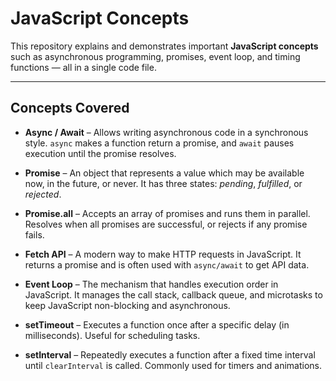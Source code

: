 # JavaScript Concepts

This repository explains and demonstrates important **JavaScript concepts** such as asynchronous programming, promises, event loop, and timing functions — all in a single code file.

---

## Concepts Covered

- **Async / Await** – Allows writing asynchronous code in a synchronous style. `async` makes a function return a promise, and `await` pauses execution until the promise resolves.  

- **Promise** – An object that represents a value which may be available now, in the future, or never. It has three states: *pending*, *fulfilled*, or *rejected*.  

- **Promise.all** – Accepts an array of promises and runs them in parallel. Resolves when all promises are successful, or rejects if any promise fails.  

- **Fetch API** – A modern way to make HTTP requests in JavaScript. It returns a promise and is often used with `async/await` to get API data.  

- **Event Loop** – The mechanism that handles execution order in JavaScript. It manages the call stack, callback queue, and microtasks to keep JavaScript non-blocking and asynchronous.  

- **setTimeout** – Executes a function once after a specific delay (in milliseconds). Useful for scheduling tasks.  

- **setInterval** – Repeatedly executes a function after a fixed time interval until `clearInterval` is called. Commonly used for timers and animations.  